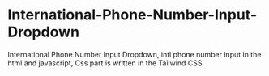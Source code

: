 # International-Phone-Number-Input-Dropdown
International Phone Number Input Dropdown, intl phone number input in the html and javascript, Css part is written in the Tailwind CSS
